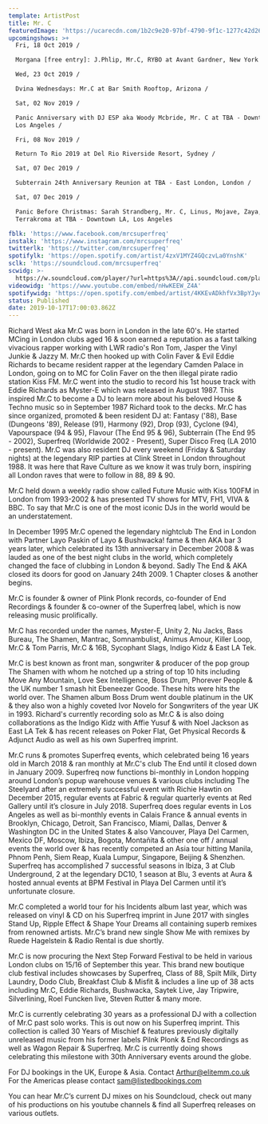 ```yaml
---
template: ArtistPost
title: Mr. C
featuredImage: 'https://ucarecdn.com/1b2c9e20-97bf-4790-9f1c-1277c42d2653/'
upcomingshows: >+
  Fri, 18 Oct 2019 /

  Morgana [free entry]: J.Phlip, Mr.C, RYBO at Avant Gardner, New York /

  Wed, 23 Oct 2019 /

  Dvina Wednesdays: Mr.C at Bar Smith Rooftop, Arizona /

  Sat, 02 Nov 2019 /

  Panic Anniversary with DJ ESP aka Woody Mcbride, Mr. C at TBA - Downtown LA,
  Los Angeles /

  Fri, 08 Nov 2019 /

  Return To Rio 2019 at Del Rio Riverside Resort, Sydney /

  Sat, 07 Dec 2019 /

  Subterrain 24th Anniversary Reunion at TBA - East London, London /

  Sat, 07 Dec 2019 /

  Panic Before Christmas: Sarah Strandberg, Mr. C, Linus, Mojave, Zaya,
  Terrakroma at TBA - Downtown LA, Los Angeles

fblk: 'https://www.facebook.com/mrcsuperfreq'
instalk: 'https://www.instagram.com/mrcsuperfreq'
twitterlk: 'https://twitter.com/mrcsuperfreq'
spotifylk: 'https://open.spotify.com/artist/4zxV1MYZ4GQczvLa0YnshK'
sclk: 'https://soundcloud.com/mrcsuperfreq'
scwidg: >-
  https://w.soundcloud.com/player/?url=https%3A//api.soundcloud.com/playlists/268789281&color=%23ff5500&auto_play=false&hide_related=false&show_comments=true&show_user=true&show_reposts=false&show_teaser=true&visual=true
videowidg: 'https://www.youtube.com/embed/nHwKEEW_Z4A'
spotifywidg: 'https://open.spotify.com/embed/artist/4KKEvADkhfVx3BpYJyezZr'
status: Published
date: 2019-10-17T17:00:03.862Z
---
```

Richard West aka Mr.C was born in London in the late 60's. He started MCing in London clubs aged 16 & soon earned a reputation as a fast talking vivacious rapper working with LWR radio's Ron Tom, Jasper the Vinyl Junkie & Jazzy M. Mr.C then hooked up with Colin Faver & Evil Eddie Richards to became resident rapper at the legendary Camden Palace in London, going on to MC for Colin Faver on the then illegal pirate radio station Kiss FM. Mr.C went into the studio to record his 1st house track with Eddie Richards as Myster-E which was released in August 1987. This inspired Mr.C to become a DJ to learn more about his beloved House & Techno music so in September 1987 Richard took to the decks. Mr.C has since organized, promoted & been resident DJ at: Fantasy ('88), Base (Dungeons '89), Release (91), Harmony (92), Drop (93), Cyclone (94), Vapourspace (94 & 95), Flavour (The End 95 & 96), Subterrain (The End 95 - 2002), Superfreq (Worldwide 2002 - Present), Super Disco Freq (LA 2010 - present). Mr.C was also resident DJ every weekend (Friday & Saturday nights) at the legendary RIP parties at Clink Street in London throughout 1988. It was here that Rave Culture as we know it was truly born, inspiring all London raves that were to follow in 88, 89 & 90.

Mr.C held down a weekly radio show called Future Music with Kiss 100FM in London from 1993-2002 & has presented TV shows for MTV, FH1, VIVA & BBC. To say that Mr.C is one of the most iconic DJs in the world would be an understatement.

In December 1995 Mr.C opened the legendary nightclub The End in London with Partner Layo Paskin of Layo & Bushwacka! fame & then AKA bar 3 years later, which celebrated its 13th anniversary in December 2008 & was lauded as one of the best night clubs in the world, which completely changed the face of clubbing in London & beyond. Sadly The End & AKA closed its doors for good on January 24th 2009. 1 Chapter closes & another begins.

Mr.C is founder & owner of Plink Plonk records, co-founder of End Recordings & founder & co-owner of the Superfreq label, which is now releasing music prolifically.

Mr.C has recorded under the names, Myster-E, Unity 2, Nu Jacks, Bass Bureau, The Shamen, Mantrac, Somnambulist, Animus Amour, Killer Loop, Mr.C & Tom Parris, Mr.C & 16B, Sycophant Slags, Indigo Kidz & East LA Tek.

Mr.C is best known as front man, songwriter & producer of the pop group The Shamen with whom he notched up a string of top 10 hits including Move Any Mountain, Love Sex Intelligence, Boss Drum, Phorever People & the UK number 1 smash hit Ebeneezer Goode. These hits were hits the world over. The Shamen album Boss Drum went double platinum in the UK & they also won a highly coveted Ivor Novelo for Songwriters of the year UK in 1993. Richard's currently recording solo as Mr.C & is also doing collaborations as the Indigo Kidz with Affie Yusuf & with Noel Jackson as East LA Tek & has recent releases on Poker Flat, Get Physical Records & Adjunct Audio as well as his own Superfreq imprint.

Mr.C runs & promotes Superfreq events, which celebrated being 16 years old in March 2018 & ran monthly at Mr.C's club The End until it closed down in January 2009. Superfreq now functions bi-monthly in London hopping around London’s popup warehouse venues & various clubs including The Steelyard after an extremely successful event with Richie Hawtin on December 2015, regular events at Fabric & regular quarterly events at Red Gallery until it’s closure in July 2018. Superfreq does regular events in Los Angeles as well as bi-monthly events in Calais France & annual events in Brooklyn, Chicago, Detroit, San Francisco, Miami, Dallas, Denver & Washington DC in the United States & also Vancouver, Playa Del Carmen, Mexico DF, Moscow, Ibiza, Bogota, Montañita & other one off / annual events the world over & has recently competed an Asia tour hitting Manila, Phnom Penh, Siem Reap, Kuala Lumpur, Singapore, Beijing & Shenzhen. Superfreq has accomplished 7 successful seasons in Ibiza, 3 at Club Underground, 2 at the legendary DC10, 1 season at Blu, 3 events at Aura & hosted annual events at BPM Festival in Playa Del Carmen until it’s unfortunate closure.

Mr.C completed a world tour for his Incidents album last year, which was released on vinyl & CD on his Superfreq imprint in June 2017 with singles Stand Up, Ripple Effect & Shape Your Dreams all containing superb remixes from renowned artists. Mr.C’s brand new single Show Me with remixes by Ruede Hagelstein & Radio Rental is due shortly.

Mr.C is now procuring the Next Step Forward Festival to be held in various London clubs on 15/16 of September this year. This brand new boutique club festival includes showcases by Superfreq, Class of 88, Spilt Milk, Dirty Laundry, Dodo Club, Breakfast Club & Misfit & includes a line up of 38 acts including Mr.C, Eddie Richards, Bushwacka, Saytek Live, Jay Tripwire, Silverlining, Roel Funcken live, Steven Rutter & many more.

Mr.C is currently celebrating 30 years as a professional DJ with a collection of Mr.C past solo works. This is out now on his Superfreq imprint. This collection is called 30 Years of Mischief & features previously digitally unreleased music from his former labels Pilnk Plonk & End Recordings as well as Wagon Repair & Superfreq. Mr.C is currently doing shows celebrating this milestone with 30th Anniversary events around the globe.

For DJ bookings in the UK, Europe & Asia. Contact Arthur@elitemm.co.uk For the Americas please contact sam@listedbookings.com

You can hear Mr.C’s current DJ mixes on his Soundcloud, check out many of his productions on his youtube channels & find all Superfreq releases on various outlets.
